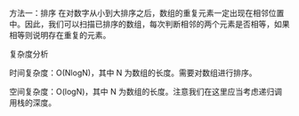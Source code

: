 方法一：排序
在对数字从小到大排序之后，数组的重复元素一定出现在相邻位置中。因此，我们可以扫描已排序的数组，每次判断相邻的两个元素是否相等，如果相等则说明存在重复的元素。

复杂度分析

时间复杂度：O(NlogN)，其中 N 为数组的长度。需要对数组进行排序。

空间复杂度：O(logN)，其中 N 为数组的长度。注意我们在这里应当考虑递归调用栈的深度。
